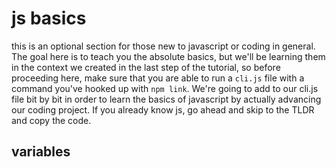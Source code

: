 # js basics #

this is an optional section for those new to javascript or coding in general. The goal here is to teach you the absolute basics, but we'll be learning them in the context we created in the last step of the tutorial, so before proceeding here, make sure that you are able to run a `cli.js` file with a command you've hooked up with `npm link`. We're going to add to our cli.js file bit by bit in order to learn the basics of javascript by actually advancing our coding project. If you already know js, go ahead and skip to the TLDR and copy the code.

## variables ##

